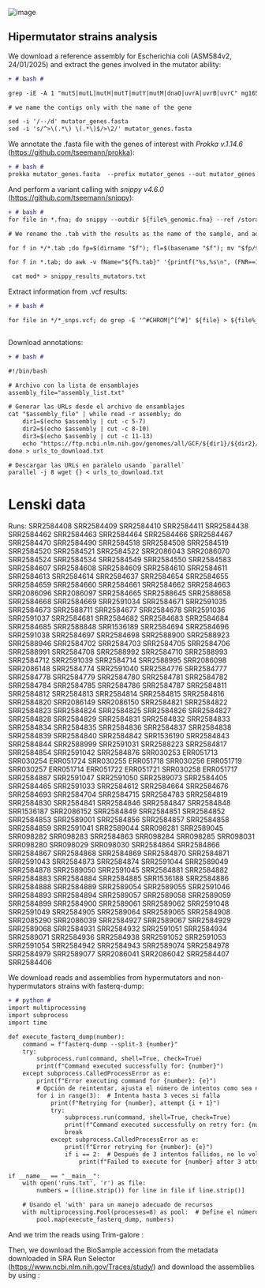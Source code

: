 ![image](https://github.com/user-attachments/assets/debd788e-8821-493d-bc1c-5d0c59e35de5)


## Hipermutator strains analysis

We download a reference assembly for Escherichia coli (ASM584v2, 24/01/2025) and extract the genes involved in the mutator ability: 

```diff
+ # bash #

grep -iE -A 1 "mutS|mutL|mutH|mutT|mutY|mutM|dnaQ|uvrA|uvrB|uvrC" mg1655_bakta/mg1655.ffn > mutator_genes.fasta

# we name the contigs only with the name of the gene

sed -i '/--/d' mutator_genes.fasta
sed -i 's/^>\(.*\) \(.*\)$/>\2/' mutator_genes.fasta

```

We annotate the .fasta file with the genes of interest with *Prokka v.1.14.6* (https://github.com/tseemann/prokka):

```diff
+ # bash #
prokka mutator_genes.fasta  --prefix mutator_genes --out mutator_genes --force

```
And perform a variant calling with *snippy v4.6.0* (https://github.com/tseemann/snippy):

```diff
+ # bash #
for file in *.fna; do snippy --outdir ${file%_genomic.fna} --ref /storage/MA/6_mutator_analysis/mutator_genes/mutator_genes.gbk --ctgs ${file} --force; done

# We rename the .tab with the results as the name of the sample, and add a column with the name of the strain

for f in */*.tab ;do fp=$(dirname "$f"); fl=$(basename "$f"); mv "$fp/$fl" "$fp/$fp"_"$fl"; done

for f in *.tab; do awk -v fName="${f%.tab}" '{printf("%s,%s\n", (FNR==1 ? "filename" : fName), $0)}' "$f" > mod"$f"; done

 cat mod* > snippy_results_mutators.txt

```

Extract information from .vcf results:

```diff
+ # bash #

for file in */*_snps.vcf; do grep -E '^#CHROM|^[^#]' ${file} > ${file%_snps.vcf}_limpio.vcf; done



```

Download annotations: 

```diff
+ # bash #

#!/bin/bash

# Archivo con la lista de ensamblajes
assembly_file="assembly_list.txt"

# Generar las URLs desde el archivo de ensamblajes
cat "$assembly_file" | while read -r assembly; do
    dir1=$(echo $assembly | cut -c 5-7)
    dir2=$(echo $assembly | cut -c 8-10)
    dir3=$(echo $assembly | cut -c 11-13)
    echo "https://ftp.ncbi.nlm.nih.gov/genomes/all/GCF/${dir1}/${dir2}/${dir3}/${assembly}/${assembly}_protein.faa.gz"
done > urls_to_download.txt

# Descargar las URLs en paralelo usando `parallel`
parallel -j 8 wget {} < urls_to_download.txt
```




# Lenski data

Runs:
SRR2584408
SRR2584409
SRR2584410
SRR2584411
SRR2584438
SRR2584462
SRR2584463
SRR2584464
SRR2584466
SRR2584467
SRR2584470
SRR2584490
SRR2584518
SRR2584508
SRR2584519
SRR2584520
SRR2584521
SRR2584522
SRR2086043
SRR2086070
SRR2584524
SRR2584534
SRR2584549
SRR2584550
SRR2584583
SRR2584607
SRR2584608
SRR2584609
SRR2584610
SRR2584611
SRR2584613
SRR2584614
SRR2584637
SRR2584654
SRR2584655
SRR2584659
SRR2584660
SRR2584661
SRR2584662
SRR2584663
SRR2086096
SRR2086097
SRR2584665
SRR2588645
SRR2588658
SRR2584668
SRR2584669
SRR2591034
SRR2584671
SRR2591035
SRR2584673
SRR2588711
SRR2584677
SRR2584678
SRR2591036
SRR2591037
SRR2584681
SRR2584682
SRR2584683
SRR2584684
SRR2584685
SRR2588848
SRR1536189
SRR2584694
SRR2584696
SRR2591038
SRR2584697
SRR2584698
SRR2588900
SRR2588923
SRR2588946
SRR2584702
SRR2584703
SRR2584705
SRR2584706
SRR2588991
SRR2584708
SRR2588992
SRR2584710
SRR2588993
SRR2584712
SRR2591039
SRR2584714
SRR2588995
SRR2086098
SRR2086148
SRR2584774
SRR2591040
SRR2584776
SRR2584777
SRR2584778
SRR2584779
SRR2584780
SRR2584781
SRR2584782
SRR2584784
SRR2584785
SRR2584786
SRR2584787
SRR2584811
SRR2584812
SRR2584813
SRR2584814
SRR2584815
SRR2584816
SRR2584820
SRR2086149
SRR2086150
SRR2584821
SRR2584822
SRR2584823
SRR2584824
SRR2584825
SRR2584826
SRR2584827
SRR2584828
SRR2584829
SRR2584831
SRR2584832
SRR2584833
SRR2584834
SRR2584835
SRR2584836
SRR2584837
SRR2584838
SRR2584839
SRR2584840
SRR2584842
SRR1536190
SRR2584843
SRR2584844
SRR2588999
SRR2591031
SRR2588223
SRR2584817
SRR2584854
SRR2591042
SRR2584876
SRR030253
ERR051713
SRR030254
ERR051724
SRR030255
ERR051718
SRR030256
ERR051719
SRR030257
ERR051714
ERR051722
ERR051721
SRR030258
ERR051717
SRR2584887
SRR2591047
SRR2591050
SRR2589073
SRR2584405
SRR2584465
SRR2591033
SRR2584612
SRR2584664
SRR2584676
SRR2584693
SRR2584704
SRR2584715
SRR2584783
SRR2584819
SRR2584830
SRR2584841
SRR2584846
SRR2584847
SRR2584848
SRR1536187
SRR2086152
SRR2584849
SRR2584851
SRR2584852
SRR2584853
SRR2589001
SRR2584856
SRR2584857
SRR2584858
SRR2584859
SRR2591041
SRR2589044
SRR098281
SRR2589045
SRR098282
SRR098283
SRR2584863
SRR098284
SRR098285
SRR098031
SRR098280
SRR098029
SRR098030
SRR2584864
SRR2584866
SRR2584867
SRR2584868
SRR2584869
SRR2584870
SRR2584871
SRR2591043
SRR2584873
SRR2584874
SRR2591044
SRR2589049
SRR2584878
SRR2589050
SRR2591045
SRR2584881
SRR2584882
SRR2584883
SRR2584884
SRR2584885
SRR1536188
SRR2584886
SRR2584888
SRR2584889
SRR2589054
SRR2589055
SRR2591046
SRR2584893
SRR2584894
SRR2589057
SRR2589058
SRR2589059
SRR2584899
SRR2584900
SRR2589061
SRR2589062
SRR2591048
SRR2591049
SRR2584905
SRR2589064
SRR2589065
SRR2584908
SRR2085290
SRR2086039
SRR2584927
SRR2589067
SRR2584929
SRR2589068
SRR2584931
SRR2584932
SRR2591051
SRR2584934
SRR2589071
SRR2584936
SRR2584938
SRR2591052
SRR2591053
SRR2591054
SRR2584942
SRR2584943
SRR2589074
SRR2584978
SRR2584979
SRR2589077
SRR2086041
SRR2086042
SRR2584407
SRR2584406 


We download reads and assemblies from hypermutators and non-hypermutators strains with fasterq-dump:


```diff
+ # python #
import multiprocessing
import subprocess
import time

def execute_fasterq_dump(number):
    command = f"fasterq-dump --split-3 {number}"
    try:
        subprocess.run(command, shell=True, check=True)
        print(f"Command executed successfully for: {number}")
    except subprocess.CalledProcessError as e:
        print(f"Error executing command for {number}: {e}")
        # Opción de reintentar, ajusta el número de intentos como sea necesario
        for i in range(3):  # Intenta hasta 3 veces si falla
            print(f"Retrying for {number}, attempt {i + 1}")
            try:
                subprocess.run(command, shell=True, check=True)
                print(f"Command executed successfully on retry for: {number}")
                break
            except subprocess.CalledProcessError as e:
                print(f"Error retrying for {number}: {e}")
                if i == 2:  # Después de 3 intentos fallidos, no lo volverá a intentar
                    print(f"Failed to execute for {number} after 3 attempts")

if __name__ == "__main__":
    with open('runs.txt', 'r') as file:
        numbers = [(line.strip()) for line in file if line.strip()]

    # Usando el 'with' para un manejo adecuado de recursos
    with multiprocessing.Pool(processes=8) as pool:  # Define el número de procesos según tu máquina
        pool.map(execute_fasterq_dump, numbers)

```

And we trim the reads using Trim-galore :






Then, we download the BioSample accession from the metadata downloaded in SRA Run Selector (https://www.ncbi.nlm.nih.gov/Traces/study/) and download the assemblies by using : 

```diff


```
